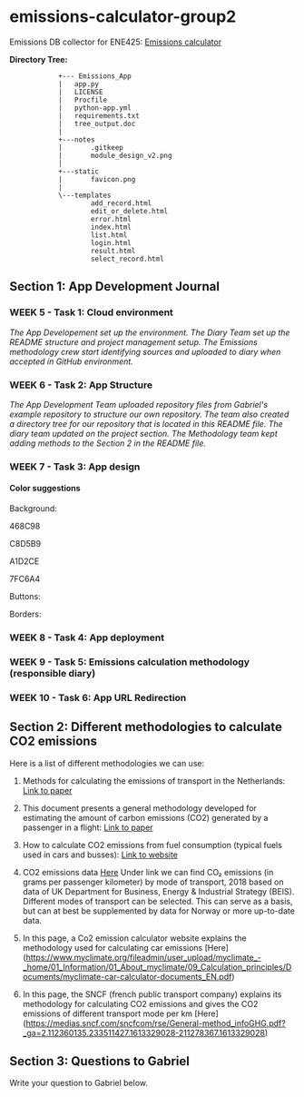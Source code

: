 # emissions-calculator-group2

Emissions DB collector for ENE425: [Emissions calculator](http://ene425.gabrielfuentes.org/login?next=%2F)

__Directory Tree:__

                
                +--- Emissions_App
                |   app.py
                |   LICENSE
                |   Procfile
                |   python-app.yml
                |   requirements.txt
                |   tree_output.doc
                |   
                +---notes
                |       .gitkeep
                |       module_design_v2.png
                |       
                +---static
                |       favicon.png
                |       
                \---templates
                        add_record.html
                        edit_or_delete.html
                        error.html
                        index.html
                        list.html
                        login.html
                        result.html
                        select_record.html


## Section 1: App Development Journal

### WEEK 5 - Task 1: Cloud environment
_The App Developement set up the environment. The Diary Team set up the README structure and project management setup.
The Emissions methodology crew start identifying sources and uploaded to diary when accepted in GitHub environment._

### WEEK 6 - Task 2: App Structure
_The App Development Team uploaded repository files  from Gabriel's example repository to structure our own repository. The team also created a directory tree for our repository that is located in this README file.
The diary team updated on the project section.
The Methodology team kept adding methods to the Section 2 in the README file._

### WEEK 7 - Task 3: App design
#### Color suggestions

Background:

468C98

C8D5B9

A1D2CE

7FC6A4

Buttons:

Borders:


### WEEK 8 - Task 4: App deployment

### WEEK 9 - Task 5: Emissions calculation methodology (responsible diary)

### WEEK 10 - Task 6: App URL Redirection


## Section 2: Different methodologies to calculate CO2 emissions

Here is a list of different methodologies we can use:

1. Methods for calculating the emissions of transport in the Netherlands: [Link to paper](https://english.rvo.nl/sites/default/files/2018/04/Klein-et-al-2018-%20Methods-for-calculating-emissions-transport-Netherlands-2018.pdf)

2. This document presents a general methodology developed for estimating the amount of
carbon emissions (CO2) generated by a passenger in a flight: [Link to paper](https://www.icao.int/environmental-protection/CarbonOffset/Documents/Methodology%20ICAO%20Carbon%20Calculator_v11-2018.pdf)

3. How to calculate CO2 emissions from fuel consumption (typical fuels used in cars and busses): [Link to website](https://ecoscore.be/en/info/ecoscore/co2)

4. CO2 emissions data
[Here](https://ourworldindata.org/grapher/co2-transport-mode?tab=chart&stackMode=absolute&time=latest&country=Domestic%20flight~Eurostar%20(international%20rail)~Medium%20car%20(diesel)~Medium%20car%20(petrol)~Short-haul%20flight%20(economy)~Long-haul%20flight%20(economy)~Motorcycle%20(medium)~National%20rail~Bus~Small%20electric%20vehicle%20(UK%20electricity)&region=World) Under link we can find CO₂ emissions (in grams per passenger kilometer) by mode of transport, 2018 based on data of UK Department for Business, Energy & Industrial Strategy (BEIS). Different modes of transport can be selected. This can serve as a basis, but can at best be supplemented by data for Norway or more up-to-date data.

5. In this page, a Co2 emission calculator website explains the methodology used for calculating car emissions [Here] (https://www.myclimate.org/fileadmin/user_upload/myclimate_-_home/01_Information/01_About_myclimate/09_Calculation_principles/Documents/myclimate-car-calculator-documents_EN.pdf)

6. In this page, the SNCF (french public transport company) explains its methodology for calculating CO2 emissions and gives the CO2 emissions of different transport mode per km [Here] (https://medias.sncf.com/sncfcom/rse/General-method_infoGHG.pdf?_ga=2.112360135.233511427.1613329028-211278367.1613329028)

## Section 3: Questions to Gabriel
Write your question to Gabriel below.
